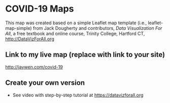 # COVID-19 Maps
This map was created based on a simple Leaflet map template (i.e., leaflet-map-simple) from Jack Dougherty and contributors, *Data Visualization For All*, a free textbook and online course, Trinity College, Hartford CT, http://DataVizForAll.org

## Link to my live map (replace with link to your site)

http://jaywen.com/covid-19

## Create your own version
- See video with step-by-step tutorial at https://datavizforall.org

